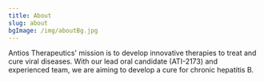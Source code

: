 ```yaml
---
title: About
slug: about
bgImage: /img/aboutBg.jpg
---
```

Antios Therapeutics' mission is to develop innovative therapies to treat and cure viral diseases. With our lead oral candidate (ATI-2173) and experienced team, we are aiming to develop a cure for chronic hepatitis B.
